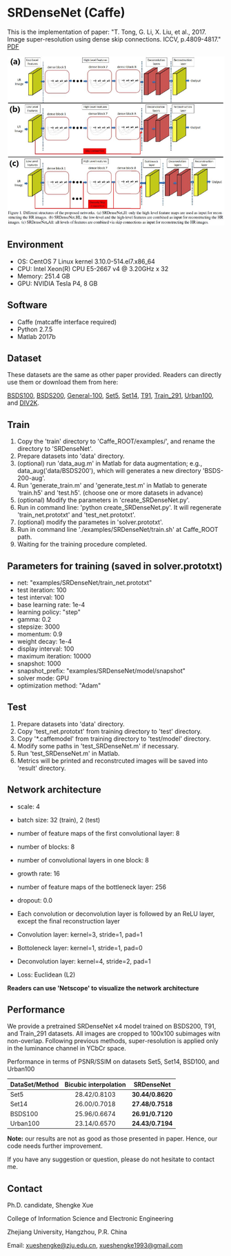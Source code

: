# SRDenseNet (Caffe)

This is the implementation of paper: "T. Tong, G. Li, X. Liu, et al., 2017. Image super-resolution using dense skip connections. ICCV, p.4809-4817." [PDF](http://openaccess.thecvf.com/content_ICCV_2017/papers/Tong_Image_Super-Resolution_Using_ICCV_2017_paper.pdf)

![](SRDenseNet.jpg)

## Environment

- OS: CentOS 7 Linux kernel 3.10.0-514.el7.x86_64
- CPU: Intel Xeon(R) CPU E5-2667 v4 @ 3.20GHz x 32
- Memory: 251.4 GB
- GPU: NVIDIA Tesla P4, 8 GB

## Software
- Caffe (matcaffe interface required)
- Python 2.7.5
- Matlab 2017b

## Dataset
These datasets are the same as other paper provided. Readers can directly use them or download them from here:

[BSDS100](https://drive.google.com/open?id=13yF988p3SfFEFsBxe6fqbmm7pHaCAndY), 
[BSDS200](https://drive.google.com/open?id=1DH-LWAtmoTC58STZ6wnp-wiNJdtn__D8), 
[General-100](https://drive.google.com/open?id=1ZZbVnycyu6rG3_Lfd4zEqyFTSGYeWIru), 
[Set5](https://drive.google.com/open?id=1VqTnAaMOwaHwlUtf1-JodObHJx5efLAC), 
[Set14](https://drive.google.com/open?id=17iz-E2m-9DuXRs7JnP6BUKUdCa_L1B-e), 
[T91](https://drive.google.com/open?id=1Q_7dDC6tfzzlygcmo_nSWEH_s8VMysdT), 
[Train_291](https://drive.google.com/open?id=1diz4wIG722KKwb9U3TLxHSKJ4oI2PclV), 
[Urban100](https://drive.google.com/open?id=1xjD8Rj_8werEkNQuXKdNcrF9VWz6wp7l), and 
[DIV2K](https://data.vision.ee.ethz.ch/cvl/DIV2K/).

## Train

1. Copy the 'train' directory to 'Caffe_ROOT/examples/', and rename the directory to 'SRDenseNet'.
2. Prepare datasets into 'data' directory.
3. (optional) run 'data_aug.m' in Matlab for data augmentation; e.g., data_aug('data/BSDS200'), which will generates a new directory 'BSDS-200-aug'.
4. Run 'generate_train.m' and 'generate_test.m' in Matlab to generate 'train.h5' and 'test.h5'. (choose one or more datasets in advance)
5. (optional) Modify the parameters in 'create_SRDenseNet.py'. 
6. Run in command line: 'python create_SRDenseNet.py'. It will regenerate 'train_net.prototxt' and 'test_net.prototxt'.
7. (optional) modify the parametes in 'solver.prototxt'.
8. Run in command line './examples/SRDenseNet/train.sh' at Caffe_ROOT path.
9. Waiting for the training procedure completed.

## Parameters for training (saved in solver.prototxt)
- net: "examples/SRDenseNet/train_net.prototxt"
- test iteration: 100
- test interval: 100
- base learning rate: 1e-4
- learning policy: "step" 
- gamma: 0.2
- stepsize: 3000
- momentum: 0.9
- weight decay: 1e-4
- display interval: 100
- maximum iteration: 10000
- snapshot: 1000
- snapshot_prefix: "examples/SRDenseNet/model/snapshot"
- solver mode: GPU
- optimization method: "Adam"

## Test

1. Prepare datasets into 'data' directory.
2. Copy 'test_net.prototxt' from training directory to 'test' directory.
3. Copy '\*.caffemodel' from training directory to 'test/model' directory.
4. Modify some paths in 'test_SRDenseNet.m' if necessary.
5. Run 'test_SRDenseNet.m' in Matlab.
6. Metrics will be printed and reconstrcuted images will be saved into 'result' directory.

## Network architecture

- scale: 4
- batch size: 32 (train), 2 (test)
- number of feature maps of the first convolutional layer: 8
- number of blocks: 8
- number of convolutional layers in one block: 8
- growth rate: 16
- number of feature maps of the bottleneck layer: 256
- dropout: 0.0

- Each convolution or deconvolution layer is followed by an ReLU layer, except the final reconstruction layer
- Convolution layer: kernel=3, stride=1, pad=1
- Bottoleneck layer: kernel=1, stride=1, pad=0
- Deconvolution layer: kernel=4, stride=2, pad=1
- Loss: Euclidean (L2)

**Readers can use 'Netscope' to visualize the network architecture**

## Performance

We provide a pretrained SRDenseNet x4 model trained on BSDS200, T91, and Train_291 datasets. All images are cropped to 100x100 subimages witn non-overlap. Following previous methods, super-resolution is applied only in the luminance channel in YCbCr space.
 
Performance in terms of PSNR/SSIM on datasets Set5, Set14, BSD100, and Urban100
  
| DataSet/Method  | Bicubic interpolation | SRDenseNet |
| --------- |:-------------:|:----------------:|
| Set5      | 28.42/0.8103  | **30.44/0.8620** |
| Set14     | 26.00/0.7018  | **27.48/0.7518** |
| BSDS100   | 25.96/0.6674  | **26.91/0.7120** |
| Urban100	| 23.14/0.6570	| **24.43/0.7194** |

**Note:** our results are not as good as those presented in paper. Hence, our code needs further improvement.

If you have any suggestion or question, please do not hesitate to contact me.

## Contact 

Ph.D. candidate, Shengke Xue

College of Information Science and Electronic Engineering

Zhejiang University, Hangzhou, P.R. China

Email: xueshengke@zju.edu.cn, xueshengke1993@gmail.com
